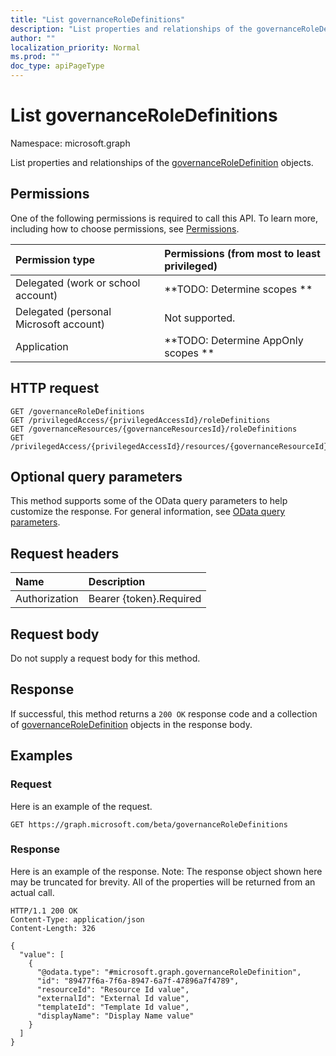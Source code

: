 ```yaml
---
title: "List governanceRoleDefinitions"
description: "List properties and relationships of the governanceRoleDefinition objects."
author: ""
localization_priority: Normal
ms.prod: ""
doc_type: apiPageType
---
```


# List governanceRoleDefinitions

Namespace: microsoft.graph

List properties and relationships of the [governanceRoleDefinition](../resources/governanceroledefinition.md) objects.

## Permissions
One of the following permissions is required to call this API. To learn more, including how to choose permissions, see [Permissions](/concepts/permissions-reference.md).

|Permission type|Permissions (from most to least privileged)|
|:---|:---|
|Delegated (work or school account)|**TODO: Determine scopes **|
|Delegated (personal Microsoft account)|Not supported.|
|Application|**TODO: Determine AppOnly scopes **|

## HTTP request
<!-- {
  "blockType": "ignored"
}
-->
``` http
GET /governanceRoleDefinitions
GET /privilegedAccess/{privilegedAccessId}/roleDefinitions
GET /governanceResources/{governanceResourcesId}/roleDefinitions
GET /privilegedAccess/{privilegedAccessId}/resources/{governanceResourceId}/roleDefinitions
```

## Optional query parameters
This method supports some of the OData query parameters to help customize the response. For general information, see [OData query parameters](/graph/query-parameters).

## Request headers
|Name|Description|
|:---|:---|
|Authorization|Bearer {token}.Required|

## Request body
Do not supply a request body for this method.

## Response
If successful, this method returns a `200 OK` response code and a collection of [governanceRoleDefinition](../resources/governanceroledefinition.md) objects in the response body.

## Examples

### Request
Here is an example of the request.
<!-- {
  "blockType": "request",
  "name": "get_governanceroledefinition"
}
-->
``` http
GET https://graph.microsoft.com/beta/governanceRoleDefinitions
```

### Response
Here is an example of the response. Note: The response object shown here may be truncated for brevity. All of the properties will be returned from an actual call.
<!-- {
  "blockType": "response",
  "truncated": true,
  "@odata.type": "collection(microsoft.graph.governanceroledefinition)"
}
-->
``` http
HTTP/1.1 200 OK
Content-Type: application/json
Content-Length: 326

{
  "value": [
    {
      "@odata.type": "#microsoft.graph.governanceRoleDefinition",
      "id": "89477f6a-7f6a-8947-6a7f-47896a7f4789",
      "resourceId": "Resource Id value",
      "externalId": "External Id value",
      "templateId": "Template Id value",
      "displayName": "Display Name value"
    }
  ]
}
```

